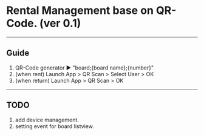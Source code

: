 # Rental Management base on QR-Code. (ver 0.1)
-----------------------------------------------------
## Guide
1. QR-Code generator ▶ "board;{board name};{number}"
2. (when rent) Launch App > QR Scan > Select User > OK
3. (when return) Launch App > QR Scan > OK
-----------------------------------------------------
## TODO
1. add device management.
2. setting event for board listview.
